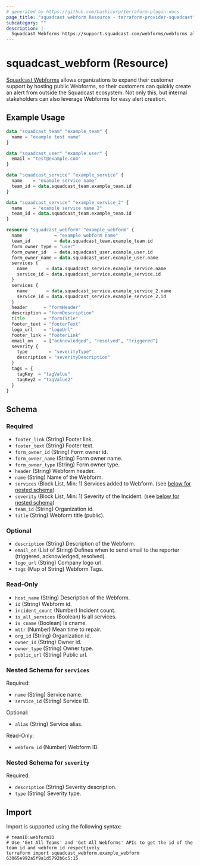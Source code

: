 ```yaml
---
# generated by https://github.com/hashicorp/terraform-plugin-docs
page_title: "squadcast_webform Resource - terraform-provider-squadcast"
subcategory: ""
description: |-
  Squadcast Webforms https://support.squadcast.com/webforms/webforms allows organizations to expand their customer support by hosting public Webforms, so their customers can quickly create an alert from outside the Squadcast ecosystem. Not only this, but internal stakeholders can also leverage Webforms for easy alert creation.
---
```


# squadcast_webform (Resource)

[Squadcast Webforms](https://support.squadcast.com/webforms/webforms) allows organizations to expand their customer support by hosting public Webforms, so their customers can quickly create an alert from outside the Squadcast ecosystem. Not only this, but internal stakeholders can also leverage Webforms for easy alert creation.

## Example Usage

```terraform
data "squadcast_team" "example_team" {
  name = "example test name"
}

data "squadcast_user" "example_user" {
  email = "test@example.com"
}

data "squadcast_service" "example_service" {
  name    = "example service name"
  team_id = data.squadcast_team.example_team.id
}

data "squadcast_service" "example_service_2" {
  name    = "example service name 2"
  team_id = data.squadcast_team.example_team.id
}

resource "squadcast_webform" "example_webform" {
  name            = "example webform name"
  team_id         = data.squadcast_team.example_team.id
  form_owner_type = "user"
  form_owner_id   = data.squadcast_user.example_user.id
  form_owner_name = data.squadcast_user.example_user.name
  services {
    name       = data.squadcast_service.example_service.name
    service_id = data.squadcast_service.example_service.id
  }
  services {
    name       = data.squadcast_service.example_service_2.name
    service_id = data.squadcast_service.example_service_2.id
  }
  header      = "formHeader"
  description = "formDescription"
  title       = "formTitle"
  footer_text = "footerText"
  logo_url    = "logoUrl"
  footer_link = "footerLink"
  email_on    = ["acknowledged", "resolved", "triggered"]
  severity {
    type        = "severityType"
    description = "severityDescription"
  }
  tags = {
    tagKey  = "tagValue"
    tagKey2 = "tagValue2"
  }
}
```

<!-- schema generated by tfplugindocs -->
## Schema

### Required

- `footer_link` (String) Footer link.
- `footer_text` (String) Footer text.
- `form_owner_id` (String) Form owner id.
- `form_owner_name` (String) Form owner name.
- `form_owner_type` (String) Form owner type.
- `header` (String) Webform header.
- `name` (String) Name of the Webform.
- `services` (Block List, Min: 1) Services added to Webform. (see [below for nested schema](#nestedblock--services))
- `severity` (Block List, Min: 1) Severity of the Incident. (see [below for nested schema](#nestedblock--severity))
- `team_id` (String) Organization id.
- `title` (String) Webform title (public).

### Optional

- `description` (String) Description of the Webform.
- `email_on` (List of String) Defines when to send email to the reporter (triggered, acknowledged, resolved).
- `logo_url` (String) Company logo url.
- `tags` (Map of String) Webform Tags.

### Read-Only

- `host_name` (String) Description of the Webform.
- `id` (String) Webform id.
- `incident_count` (Number) Incident count.
- `is_all_services` (Boolean) Is all services.
- `is_cname` (Boolean) Is cname.
- `mttr` (Number) Mean time to repair.
- `org_id` (String) Organization id.
- `owner_id` (String) Owner id.
- `owner_type` (String) Owner type.
- `public_url` (String) Public url.

<a id="nestedblock--services"></a>
### Nested Schema for `services`

Required:

- `name` (String) Service name.
- `service_id` (String) Service ID.

Optional:

- `alias` (String) Service alias.

Read-Only:

- `webform_id` (Number) Webform ID.


<a id="nestedblock--severity"></a>
### Nested Schema for `severity`

Required:

- `description` (String) Severity description.
- `type` (String) Severity type.

## Import

Import is supported using the following syntax:

```shell
# teamID:webformID
# Use 'Get All Teams' and 'Get All Webforms' APIs to get the id of the team id and webform id respectively
terraform import squadcast_webform.example_webform 63065e992a5f9a1d5792b6c5:15
```
